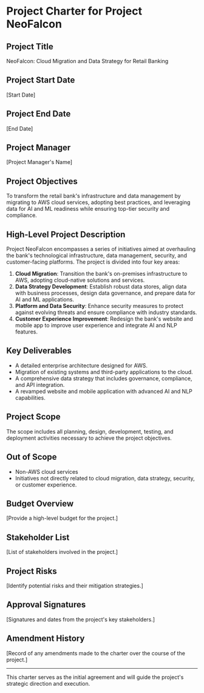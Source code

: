 # Project Charter for Project NeoFalcon

## Project Title
NeoFalcon: Cloud Migration and Data Strategy for Retail Banking

## Project Start Date
[Start Date]

## Project End Date
[End Date]

## Project Manager
[Project Manager's Name]

## Project Objectives
To transform the retail bank's infrastructure and data management by migrating to AWS cloud services, adopting best practices, and leveraging data for AI and ML readiness while ensuring top-tier security and compliance.

## High-Level Project Description
Project NeoFalcon encompasses a series of initiatives aimed at overhauling the bank's technological infrastructure, data management, security, and customer-facing platforms. The project is divided into four key areas:

1. **Cloud Migration**: Transition the bank's on-premises infrastructure to AWS, adopting cloud-native solutions and services.
2. **Data Strategy Development**: Establish robust data stores, align data with business processes, design data governance, and prepare data for AI and ML applications.
3. **Platform and Data Security**: Enhance security measures to protect against evolving threats and ensure compliance with industry standards.
4. **Customer Experience Improvement**: Redesign the bank's website and mobile app to improve user experience and integrate AI and NLP features.

## Key Deliverables
- A detailed enterprise architecture designed for AWS.
- Migration of existing systems and third-party applications to the cloud.
- A comprehensive data strategy that includes governance, compliance, and API integration.
- A revamped website and mobile application with advanced AI and NLP capabilities.

## Project Scope
The scope includes all planning, design, development, testing, and deployment activities necessary to achieve the project objectives.

## Out of Scope
- Non-AWS cloud services
- Initiatives not directly related to cloud migration, data strategy, security, or customer experience.

## Budget Overview
[Provide a high-level budget for the project.]

## Stakeholder List
[List of stakeholders involved in the project.]

## Project Risks
[Identify potential risks and their mitigation strategies.]

## Approval Signatures
[Signatures and dates from the project's key stakeholders.]

## Amendment History
[Record of any amendments made to the charter over the course of the project.]

---

This charter serves as the initial agreement and will guide the project's strategic direction and execution.


